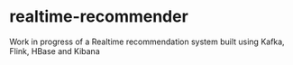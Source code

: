 # realtime-recommender
Work in progress of a Realtime recommendation system built using Kafka, Flink, HBase and Kibana
